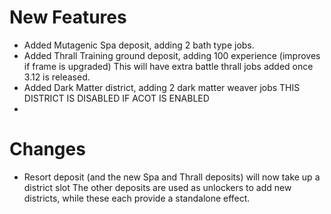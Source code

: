 # New Features 
* Added Mutagenic Spa deposit, adding 2 bath type jobs.
* Added Thrall Training ground deposit, adding 100 experience (improves if frame is upgraded)
    This will have extra battle thrall jobs added once 3.12 is released.
* Added Dark Matter district, adding 2 dark matter weaver jobs
    THIS DISTRICT IS DISABLED IF ACOT IS ENABLED
* 

# Changes
* Resort deposit (and the new Spa and Thrall deposits) will now take up a district slot
    The other deposits are used as unlockers to add new districts, while these each provide a standalone effect.